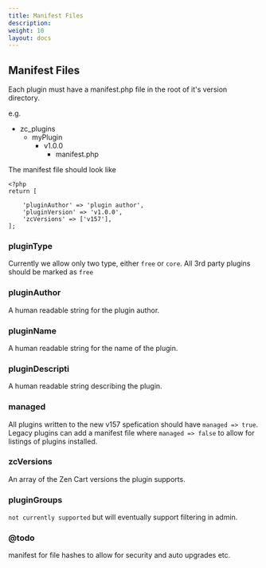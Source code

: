 ```yaml
---
title: Manifest Files
description:  
weight: 10
layout: docs
---
```


## Manifest Files

Each plugin must have a manifest.php file in the root of it's version directory.

e.g. 

  - zc_plugins
    - myPlugin
      -  v1.0.0
         - manifest.php
      
      
The  manifest file should look like

    <?php
    return [

        'pluginAuthor' => 'plugin author',
        'pluginVersion' => 'v1.0.0',
        'zcVersions' => ['v157'],
    ];

### pluginType

Currently we allow only two type, either `free` or `core`. All 3rd party plugins should be marked as
`free`

### pluginAuthor

A human readable string for the plugin author.

### pluginName

A human readable string for the name of the plugin.

### pluginDescripti

A human readable string describing the plugin.

### managed

All plugins written to the new v157 spefication should have `managed => true`. Legacy plugins
can add a manifest file where `managed => false` to allow for listings of plugins installed.

### zcVersions

An array of the Zen Cart versions the plugin supports.

### pluginGroups

`not currently supported` but will eventually support filtering in admin.

### @todo

manifest for file hashes to allow for security and auto upgrades etc.


